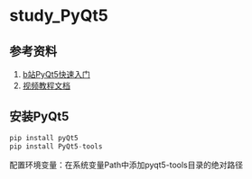 # study_PyQt5

## 参考资料

1. [b站PyQt5快速入门](https://www.bilibili.com/video/BV1LT4y1e72X)
2. [视频教程文档](https://doc.itprojects.cn/0001.zhishi/python.0008.pyqt5rumen/index.html#/01.jieshaoyuanzhuang)

## 安装PyQt5

```python
pip install pyQt5
pip install PyQt5-tools
```

配置环境变量：在系统变量Path中添加pyqt5-tools目录的绝对路径



## 
